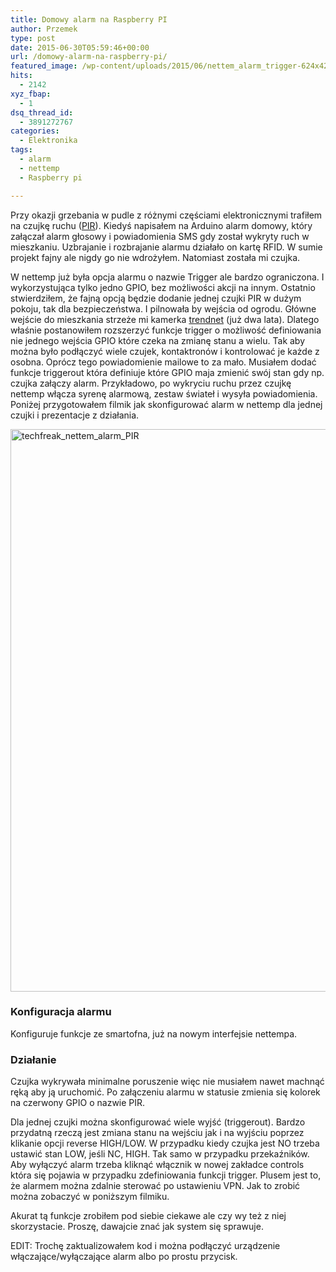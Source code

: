 ```yaml
---
title: Domowy alarm na Raspberry PI
author: Przemek
type: post
date: 2015-06-30T05:59:46+00:00
url: /domowy-alarm-na-raspberry-pi/
featured_image: /wp-content/uploads/2015/06/nettem_alarm_trigger-624x426.jpg
hits:
  - 2142
xyz_fbap:
  - 1
dsq_thread_id:
  - 3891272767
categories:
  - Elektronika
tags:
  - alarm
  - nettemp
  - Raspberry pi

---
```

Przy okazji grzebania w pudle z różnymi częściami elektronicznymi trafiłem na czujkę ruchu ([PIR][1]). Kiedyś napisałem na Arduino alarm domowy, który załączał alarm głosowy i powiadomienia SMS gdy został wykryty ruch w mieszkaniu. Uzbrajanie i rozbrajanie alarmu działało on kartę RFID. W sumie projekt fajny ale nigdy go nie wdrożyłem. Natomiast została mi czujka.

<!--more-->

W nettemp już była opcja alarmu o nazwie Trigger ale bardzo ograniczona. I wykorzystująca tylko jedno GPIO, bez możliwości akcji na innym. Ostatnio stwierdziłem, że fajną opcją będzie dodanie jednej czujki PIR w dużym pokoju, tak dla bezpieczeństwa. I pilnowała by wejścia od ogrodu. Główne wejście do mieszkania strzeże mi kamerka [trendnet][1] (już dwa lata). Dlatego właśnie postanowiłem rozszerzyć funkcje trigger o możliwość definiowania nie jednego wejścia GPIO które czeka na zmianę stanu a wielu. Tak aby można było podłączyć wiele czujek, kontaktronów i kontrolować je każde z osobna. Oprócz tego powiadomienie mailowe to za mało. Musiałem dodać funkcje triggerout która definiuje które GPIO maja zmienić swój stan gdy np. czujka załączy alarm. Przykładowo, po wykryciu ruchu przez czujkę nettemp włącza syrenę alarmową, zestaw świateł i wysyła powiadomienia. Poniżej przygotowałem filmik jak skonfigurować alarm w nettemp dla jednej czujki i prezentacje z działania.

<a href="http://techfreak.pl/domowy-alarm-na-raspberry-pi/techfreak_nettem_alarm_pir/" rel="attachment wp-att-9767"><img class="aligncenter size-full wp-image-9767" src="http://techfreak.pl/wp-content/uploads/2015/06/techfreak_nettem_alarm_PIR.jpg" alt="techfreak_nettem_alarm_PIR" width="1200" height="900" /></a>

### Konfiguracja alarmu

Konfiguruje funkcje ze smartofna, już na nowym interfejsie nettempa.



### Działanie

Czujka wykrywała minimalne poruszenie więc nie musiałem nawet machnąć ręką aby ją uruchomić. Po załączeniu alarmu w statusie zmienia się kolorek na czerwony GPIO o nazwie PIR.



Dla jednej czujki można skonfigurować wiele wyjść (triggerout). Bardzo przydatną rzeczą jest zmiana stanu na wejściu jak i na wyjściu poprzez klikanie opcji reverse HIGH/LOW. W przypadku kiedy czujka jest NO trzeba ustawić stan LOW, jeśli NC, HIGH. Tak samo w przypadku przekaźników. Aby wyłączyć alarm trzeba kliknąć włącznik w nowej zakładce controls która się pojawia w przypadku zdefiniowania funkcji trigger. Plusem jest to, że alarmem można zdalnie sterować po ustawieniu VPN. Jak to zrobić można zobaczyć w poniższym filmiku.



Akurat tą funkcje zrobiłem pod siebie ciekawe ale czy wy też z niej skorzystacie. Proszę, dawajcie znać jak system się sprawuje.

EDIT: Trochę zaktualizowałem kod i można podłączyć urządzenie włączające/wyłączające alarm albo po prostu przycisk.



&nbsp;

 [1]: https://pl.wikipedia.org/wiki/PIR_%28czujnik_ruchu%29